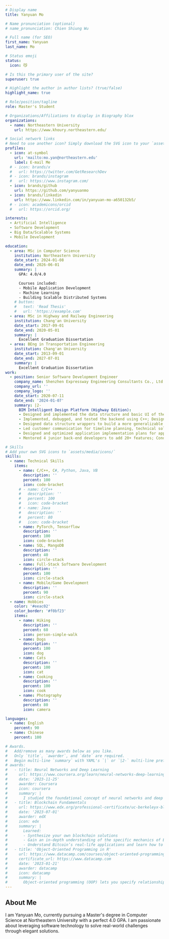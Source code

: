 ```yaml
---
# Display name
title: Yanyuan Mo

# Name pronunciation (optional)
# name_pronunciation: Chien Shiung Wu

# Full name (for SEO)
first_name: Yanyuan
last_name: Mo

# Status emoji
status:
  icon: 😼

# Is this the primary user of the site?
superuser: true

# Highlight the author in author lists? (true/false)
highlight_name: true

# Role/position/tagline
role: Master's Student

# Organizations/Affiliations to display in Biography blox
organizations:
  - name: Northeastern University
    url: https://www.khoury.northeastern.edu/

# Social network links
# Need to use another icon? Simply download the SVG icon to your `assets/media/icons/` folder.
profiles:
  - icon: at-symbol
    url: 'mailto:mo.yan@northeastern.edu'
    label: E-mail Me
  # - icon: brands/x
  #   url: https://twitter.com/GetResearchDev
  # - icon: brands/instagram
  #   url: https://www.instagram.com/
  - icon: brands/github
    url: https://github.com/yanyuanmo
  - icon: brands/linkedin
    url: https://www.linkedin.com/in/yanyuan-mo-a650132b5/
  # - icon: academicons/orcid
  #   url: https://orcid.org/

interests:
  - Artificial Intelligence
  - Software Development
  - Big Data/Scalable Systems
  - Mobile Development

education:
  - area: MSc in Computer Science
    institution: Northeastern University
    date_start: 2024-01-08
    date_end: 2026-06-01
    summary: |
      GPA: 4.0/4.0

      Courses included:
      - Mobile Application Development
      - Machine Learning
      - Building Scalable Distributed Systems
    # button:
    #   text: 'Read Thesis'
    #   url: 'https://example.com'
  - area: MSc in Highway and Railway Engineering
    institution: Chang'an University
    date_start: 2017-09-01
    date_end: 2020-05-01
    summary: |
      Excellent Graduation Dissertation
  - area: BEng in Transportation Engineering
    institution: Chang'an University
    date_start: 2013-09-01
    date_end: 2027-07-01
    summary: |
      Excellent Graduation Dissertation
work:
  - position: Senior Software Development Engineer
    company_name: Shenzhen Expressway Engineering Consultants Co., Ltd., China}{\em July 2020 - Jan 2024}{Senior Software Development Engineer, Full-time}{}
    company_url: ''
    company_logo: ''
    date_start: 2020-07-11
    date_end: '2024-01-07'
    summary: |2-
      BIM Intelligent Design Platform (Highway Edition):
      - Designed and implemented the data structure and basic UI of the platform in C\#, enabling users to create, edit, design, and access information on basic elements and design objects for highway route design
      - Implemented, debugged, and tested the backend using C++; Designed 100+ test cases to increase software reliability
      - Designed data structure wrappers to build a more generalizable framework on top of the existing backbone; Adapted it to implement new features, boosting productivity by 60%
      - Led customer communication for timeline planning, technical solution discussions, and requirement collection
      - Designed and optimized application implementation plans for appropriate deliverables, decreasing delivery time by 45%
      - Mentored 4 junior back-end developers to add 20+ features; Conducted code reviews and improved codebase readability and efficiency

# Skills
# Add your own SVG icons to `assets/media/icons/`
skills:
  - name: Technical Skills
    items:
      - name: C/C++, C#, Python, Java, VB
        description: ''
        percent: 100
        icon: code-bracket
      # - name: C/C++
      #   description: ''
      #   percent: 100
      #   icon: code-bracket
      # - name: Java
      #   description: ''
      #   percent: 80
      #   icon: code-bracket
      - name: PyTorch, Tensorflow
        description: ''
        percent: 100
        icon: code-bracket
      - name: SQL, MangoDB
        description: ''
        percent: 40
        icon: circle-stack
      - name: Full-Stack Software Development
        description: ''
        percent: 100
        icon: circle-stack
      - name: Mobile/Game Development
        description: ''
        percent: 90
        icon: circle-stack
  - name: Hobbies
    color: '#eeac02'
    color_border: '#f0bf23'
    items:
      - name: Hiking
        description: ''
        percent: 60
        icon: person-simple-walk
      - name: Dogs
        description: ''
        percent: 100
        icon: dog
      - name: Cats
        description: ''
        percent: 100
        icon: cat
      - name: Cooking
        description: ''
        percent: 100
        icon: cook
      - name: Photography
        description: ''
        percent: 80
        icon: camera

languages:
  - name: English
    percent: 90
  - name: Chinese
    percent: 100

# Awards.
#   Add/remove as many awards below as you like.
#   Only `title`, `awarder`, and `date` are required.
#   Begin multi-line `summary` with YAML's `|` or `|2-` multi-line prefix and indent 2 spaces below.
# awards:
#   - title: Neural Networks and Deep Learning
#     url: https://www.coursera.org/learn/neural-networks-deep-learning
#     date: '2023-11-25'
#     awarder: Coursera
#     icon: coursera
#     summary: |
#       I studied the foundational concept of neural networks and deep learning. By the end, I was familiar with the significant technological trends driving the rise of deep learning; build, train, and apply fully connected deep neural networks; implement efficient (vectorized) neural networks; identify key parameters in a neural network’s architecture; and apply deep learning to your own applications.
#   - title: Blockchain Fundamentals
#     url: https://www.edx.org/professional-certificate/uc-berkeleyx-blockchain-fundamentals
#     date: '2023-07-01'
#     awarder: edX
#     icon: edx
#     summary: |
#       Learned:
#       - Synthesize your own blockchain solutions
#       - Gain an in-depth understanding of the specific mechanics of Bitcoin
#       - Understand Bitcoin’s real-life applications and learn how to attack and destroy Bitcoin, Ethereum, smart contracts and Dapps, and alternatives to Bitcoin’s Proof-of-Work consensus algorithm
#   - title: 'Object-Oriented Programming in R'
#     url: https://www.datacamp.com/courses/object-oriented-programming-with-s3-and-r6-in-r
#     certificate_url: https://www.datacamp.com
#     date: '2023-01-21'
#     awarder: datacamp
#     icon: datacamp
#     summary: |
#       Object-oriented programming (OOP) lets you specify relationships between functions and the objects that they can act on, helping you manage complexity in your code. This is an intermediate level course, providing an introduction to OOP, using the S3 and R6 systems. S3 is a great day-to-day R programming tool that simplifies some of the functions that you write. R6 is especially useful for industry-specific analyses, working with web APIs, and building GUIs.
---
```


## About Me

I am Yanyuan Mo, currently pursuing a Master's degree in Computer Science at Northeastern University with a perfect 4.0 GPA. I am passionate about leveraging software technology to solve real-world challenges through elegant solutions.
